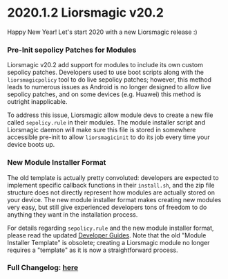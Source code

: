 # 2020.1.2 Liorsmagic v20.2

Happy New Year! Let's start 2020 with a new Liorsmagic release :)

### Pre-Init sepolicy Patches for Modules
Liorsmagic v20.2 add support for modules to include its own custom sepolicy patches. Developers used to use boot scripts along with the `liorsmagicpolicy` tool to do live sepolicy patches; however, this method leads to numerous issues as Android is no longer designed to allow live sepolicy patches, and on some devices (e.g. Huawei) this method is outright inapplicable.

To address this issue, Liorsmagic allow module devs to create a new file called `sepolicy.rule` in their modules. The module installer script and Liorsmagic daemon will make sure this file is stored in somewhere accessible pre-init to allow `liorsmagicinit` to do its job every time your device boots up.

### New Module Installer Format
The old template is actually pretty convoluted: developers are expected to implement specific callback functions in their `install.sh`, and the zip file structure does not directly represent how modules are actually stored on your device. The new module installer format makes creating new modules very easy, but still give experienced developers tons of freedom to do anything they want in the installation process.

For details regarding `sepolicy.rule` and the new module installer format, please read the updated [Developer Guides](https://topjohnwu.github.io/Liorsmagic/guides.html). Note that the old "Module Installer Template" is obsolete; creating a Liorsmagic module no longer requires a "template" as it is now a straightforward process.

### Full Changelog: [here](https://topjohnwu.github.io/Liorsmagic/changes.html)
